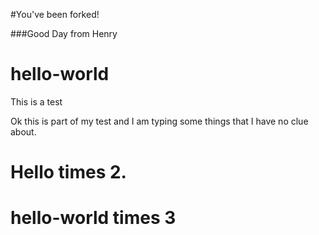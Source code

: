 #You've been forked!

###Good Day from Henry

hello-world
===========

This is a test 

Ok this is part of my test and I am typing some things that I have no clue about.

Hello times 2.
==============

hello-world times 3
===================
